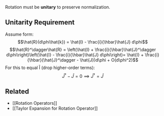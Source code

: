 Rotation must be **unitary** to preserve normalization.
## Unitarity Requirement
Assume form:
$$\hat{R}(d\phi\hat{k}) = \hat{I} - \frac{i}{\hbar}\hat{J} d\phi$$
$$\hat{R}^\dagger\hat{R} = \left(\hat{I} + \frac{i}{\hbar}\hat{J}^\dagger d\phi\right)\left(\hat{I} - \frac{i}{\hbar}\hat{J} d\phi\right)= \hat{I} + \frac{i}{\hbar}(\hat{J}^\dagger - \hat{J})d\phi + O(d\phi^2)$$
For this to equal Î (drop higher-order terms):
$$\hat{J}^\dagger - \hat{J} = 0 \implies \hat{J}^\dagger = \hat{J}$$
## Related
- [[Rotation Operators]]
- [[Taylor Expansion for Rotation Operator]]